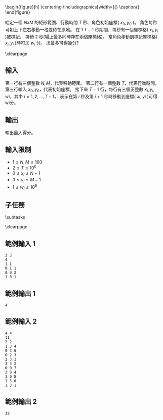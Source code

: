 # 

\begin{figure}[h]
\centering
\includegraphics[width=]{}
\caption{}
\end{figure}

給定一個 $N x M$ 的矩形範圍、行動時間 $T$ 秒、角色初始座標( $x_0, y_0$ )。
角色每秒可朝上下左右移動一格或待在原地。
在 $1~T-1$ 秒期間，每秒有一個座標格( $x_i, y_i$ )被標記，
持續 $2$ 秒(場上最多同時存在兩個座標格)。
當角色移動到標記座標格( $x_i, y_i$ )時可加 $w_i$ 分。
求最多可得幾分? 

\clearpage

## 輸入
第一行有三個整數 $N, M$，代表移動範圍。
第二行有一個整數 $T$，代表行動時間。
第三行輸入 $x_0, y_0$，代表初始座標。
接下來 $T-1$ 行，每行有三個正整數 $x_i, y_i, wi$，其中 $i=1,2,...,T-1$。
表示在第 $i$ 秒及第 $i+1$ 秒時移動到座標( $xi, yi$ )可得wi分。

## 輸出
輸出最大得分。

## 輸入限制
 - $1 \leq N, M \leq 100$
 - $2 \leq T \leq 10^6$
 - $0 \leq x_i \leq N-1$
 - $0 \leq y_i \leq M-1$
 - $1 \leq w_i \leq 10^9$

## 子任務
\subtasks

\clearpage

## 範例輸入 1
```
3 3
4
1 1
0 1 1
0 0 2
1 0 1
```

## 範例輸出 1
```
4
```

## 範例輸入 2
```
4 4
11
2 2
1 3 4
0 3 6
0 2 3
2 3 1
3 3 2
0 0 7
2 0 4
3 0 8
1 3 6
1 3 1
```

## 範例輸出 2
```
32
```
